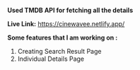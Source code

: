 **Used TMDB API for fetching all the details**


**Live Link:** https://cinewavee.netlify.app/


**Some features that I am working on :**
1. Creating Search Result Page
2. Individual Details Page
